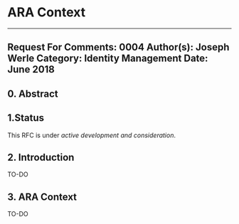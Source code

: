 ARA Context
=========================

---
Request For Comments: 0004
Author(s): Joseph Werle
Category: Identity Management
Date: June 2018
---


## 0. Abstract


## 1.Status

This RFC is under _active development and consideration_.

## 2. Introduction
TO-DO

## 3. ARA Context
TO-DO
